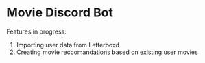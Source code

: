 # Movie Discord Bot

Features in progress:
1. Importing user data from Letterboxd
2. Creating movie reccomandations based on existing user movies